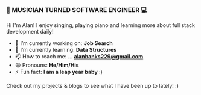 ### 🎵 MUSICIAN TURNED SOFTWARE ENGINEER 💻</br>
Hi I'm Alan! I enjoy singing, playing piano and learning more about full stack development daily!

- 🔭 I’m currently working on: <b>Job Search</b>
- 🌱 I’m currently learning: <b>Data Structures</b>
- 📫 How to reach me: ... <b>alanbanks229@gmail.com</b>
- 😄 Pronouns: <b>He/Him/His</b>
- ⚡ Fun fact: <b>I am a leap year baby</b> :)

Check out my projects & blogs to see what I have been up to lately! :)

<!--
**alanbanks229/alanbanks229** is a ✨ _special_ ✨ repository because its `README.md` (this file) appears on your GitHub profile.
- 🔭 I’m currently working on ...
- 🌱 I’m currently learning ...
- 👯 I’m looking to collaborate on ...
- 🤔 I’m looking for help with ...
- 💬 Ask me about ...
- 📫 How to reach me: ...
- 😄 Pronouns: ...
- ⚡ Fun fact: ...



Check out my projects & blogs to see what I have been up to lately! :)
-->

